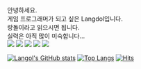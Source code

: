 안녕하세요.\
게임 프로그래머가 되고 싶은 Langdol입니다.\
랑돌이라고 읽으시면 됩니다.\
실력은 아직 많이 미숙합니다...\
<img src="https://img.shields.io/badge/c++-FF6D28?style=flat&logo=c%2B%2B&logoColor=white"/></a>
<img src="https://img.shields.io/badge/c-DC5F00?style=flat&logo=c&logoColor=white"/></a>
<img src="https://img.shields.io/badge/java-00ABB3?style=flat&logo=java&logoColor=white"/></a>
<img src="https://img.shields.io/badge/HTML5-DD5353?style=flat&logo=HTML5&logoColor=white"/></a>
<img src="https://img.shields.io/badge/CSS3-B73E3E?style=flat&logo=CSS3&logoColor=white"/></a>

<!--
**langdol/langdol** is a ✨ _special_ ✨ repository because its `README.md` (this file) appears on your GitHub profile.

Here are some ideas to get you started:

- 🔭 I’m currently working on ...
- 🌱 I’m currently learning ...
- 👯 I’m looking to collaborate on ...
- 🤔 I’m looking for help with ...
- 💬 Ask me about ...
- 📫 How to reach me: ...
- 😄 Pronouns: ...
- ⚡ Fun fact: ...
-->
[![Langol's GitHub stats](https://github-readme-stats.vercel.app/api?username=Langdol&count_private=true&show_icons=true&theme=tokyonight)](https://github.com/anuraghazra/github-readme-stats)
[![Top Langs](https://github-readme-stats.vercel.app/api/top-langs/?username=Langdol&layout=compact)](https://github.com/Langdol/github-readme-stats)
[![Hits](https://hits.seeyoufarm.com/api/count/incr/badge.svg?url=https%3A%2F%2Fgithub.com%2Flangdol&count_bg=%2350DE75&title_bg=%23BA0000&icon=&icon_color=%23E7E7E7&title=hits&edge_flat=false)](https://hits.seeyoufarm.com)

